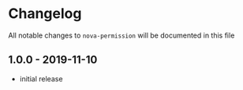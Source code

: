 # Changelog

All notable changes to `nova-permission` will be documented in this file

## 1.0.0 - 2019-11-10

- initial release
